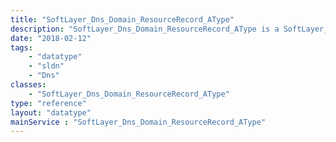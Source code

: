```yaml
---
title: "SoftLayer_Dns_Domain_ResourceRecord_AType"
description: "SoftLayer_Dns_Domain_ResourceRecord_AType is a SoftLayer_Dns_Domain_ResourceRecord object whose ''type'' property is set to 'a' and defines a DNS A record on a SoftLayer hosted domain. An A record directs a host name to an IP address. For instance if the A record for 'host.example.org' points to the IP address 10.0.0.1 then the ''host'' property for the A record equals 'host' and the ''data'' property equals '10.0.0.1'. "
date: "2018-02-12"
tags:
    - "datatype"
    - "sldn"
    - "Dns"
classes:
    - "SoftLayer_Dns_Domain_ResourceRecord_AType"
type: "reference"
layout: "datatype"
mainService : "SoftLayer_Dns_Domain_ResourceRecord_AType"
---
```


